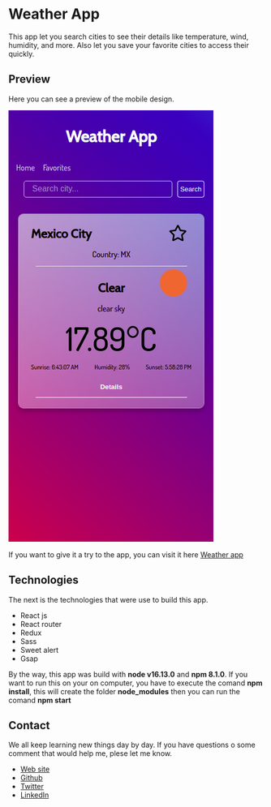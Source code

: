 # Weather App

This app let you search cities to see their details like temperature, wind, humidity, and more. Also let you save your favorite cities to access their quickly.

## Preview

Here you can see a preview of the mobile design.

![Mobile view ](public/assets/weather_app_mobile.png)

If you want to give it a try to the app, you can visit it here [Weather app](https://angelpineda-dev.github.io/aj_weather-app/)

## Technologies

The next is the technologies that were use to build this app.

- React js
- React router
- Redux
- Sass
- Sweet alert
- Gsap

By the way, this app was build with __node v16.13.0__ and __npm 8.1.0__. If you want to run this on your on computer, you have to execute the comand __npm install__, this will create the folder __node_modules__ then you can run the comand __npm start__

## Contact

We all keep learning new things day by day. If you have questions o some comment that would help me, plese let me know.

- [Web site](https://angelpineda-dev.github.io/Home/)
- [Github](https://github.com/angelpineda-dev)
- [Twitter](https://twitter.com/angelpineda_dev)
- [LinkedIn](https://www.linkedin.com/in/angelpineda-dev/)
